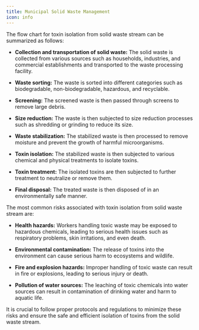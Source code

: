 ```yaml
---
title: Municipal Solid Waste Management
icon: info
---
```


The flow chart for toxin isolation from solid waste stream can be summarized as follows:

- <b>Collection and transportation of solid waste:</b> The solid waste is collected from various sources such as households, industries, and commercial establishments and transported to the waste processing facility.

- <b>Waste sorting:</b> The waste is sorted into different categories such as biodegradable, non-biodegradable, hazardous, and recyclable.

- <b>Screening:</b> The screened waste is then passed through screens to remove large debris.

- <b>Size reduction:</b> The waste is then subjected to size reduction processes such as shredding or grinding to reduce its size.

- <b>Waste stabilization:</b> The stabilized waste is then processed to remove moisture and prevent the growth of harmful microorganisms.

- <b>Toxin isolation:</b> The stabilized waste is then subjected to various chemical and physical treatments to isolate toxins.

- <b>Toxin treatment:</b> The isolated toxins are then subjected to further treatment to neutralize or remove them.

- <b>Final disposal:</b> The treated waste is then disposed of in an environmentally safe manner.

The most common risks associated with toxin isolation from solid waste stream are:

- <b>Health hazards:</b> Workers handling toxic waste may be exposed to hazardous chemicals, leading to serious health issues such as respiratory problems, skin irritations, and even death.

- <b>Environmental contamination:</b> The release of toxins into the environment can cause serious harm to ecosystems and wildlife.

- <b>Fire and explosion hazards:</b> Improper handling of toxic waste can result in fire or explosions, leading to serious injury or death.

- <b>Pollution of water sources:</b> The leaching of toxic chemicals into water sources can result in contamination of drinking water and harm to aquatic life.

It is crucial to follow proper protocols and regulations to minimize these risks and ensure the safe and efficient isolation of toxins from the solid waste stream.
